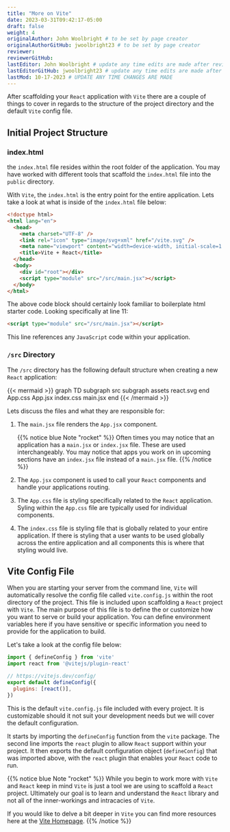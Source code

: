 ```yaml
---
title: "More on Vite"
date: 2023-03-31T09:42:17-05:00
draft: false
weight: 4
originalAuthor: John Woolbright # to be set by page creator
originalAuthorGitHub: jwoolbright23 # to be set by page creator
reviewer: 
reviewerGitHub:
lastEditor: John Woolbright # update any time edits are made after review
lastEditorGitHub: jwoolbright23 # update any time edits are made after review
lastMod: 10-17-2023 # UPDATE ANY TIME CHANGES ARE MADE
---
```


After scaffolding your `React` application with `Vite` there are a couple of things to cover in regards to the structure of the project directory and the default `Vite` config file.

## Initial Project Structure

### index.html

the `index.html` file resides within the root folder of the application. You may have worked with different tools that scaffold the `index.html` file into the `public` directory.

With `Vite`, the `index.html` is the entry point for the entire application. Lets take a look at what is inside of the `index.html` file below:

```html {linenos=true}
<!doctype html>
<html lang="en">
  <head>
    <meta charset="UTF-8" />
    <link rel="icon" type="image/svg+xml" href="/vite.svg" />
    <meta name="viewport" content="width=device-width, initial-scale=1.0" />
    <title>Vite + React</title>
  </head>
  <body>
    <div id="root"></div>
    <script type="module" src="/src/main.jsx"></script>
  </body>
</html>
```

The above code block should certainly look familiar to boilerplate html starter code. Looking specifically at line 11:

```html
<script type="module" src="/src/main.jsx"></script>
```

This line references any `JavaScript` code within your application.

### `/src` Directory

The `/src` directory has the following default structure when creating a new `React` application:

{{< mermaid >}}
  graph TD
    subgraph src
      subgraph assets
        react.svg
      end
      App.css
      App.jsx
      index.css
      main.jsx
    end
{{< /mermaid >}}

Lets discuss the files and what they are responsible for:

1. The `main.jsx` file renders the `App.jsx` component.

   {{% notice blue Note "rocket" %}}
   Often times you may notice that an application has a `main.jsx` or `index.jsx` file. These are used interchangeably. You may notice that apps you work on in upcoming sections have an `index.jsx` file instead of a `main.jsx` file.
   {{% /notice %}}

1. The `App.jsx` component is used to call your `React` components and handle your applications routing.
1. The `App.css` file is styling specifically related to the `React` application. Syling within the `App.css` file are typically used for individual components.
1. The `index.css` file is styling file that is globally related to your entire application. If there is styling that a user wants to be used globally across the entire application and all components this is where that styling would live.

## Vite Config File

When you are starting your server from the command line, `Vite` will automatically resolve the config file called `vite.config.js` within the root directory of the project. This file is included upon scaffolding a `React` project with `Vite`. The main purpose of this file is to define the or customize how you want to serve or build your application. You can define environment variables here if you have sensitive or specific information you need to provide for the application to build.

Let's take a look at the config file below:

```javascript
import { defineConfig } from 'vite'
import react from '@vitejs/plugin-react'

// https://vitejs.dev/config/
export default defineConfig({
  plugins: [react()],
})
```

This is the default `vite.config.js` file included with every project. It is customizable should it not suit your development needs but we will cover the default configuration.

It starts by importing the `defineConfig` function from the `vite` package. The second line imports the `react` plugin to allow `React` support within your project. It then exports the default configuration object (`defineConfig`) that was imported above, with the `react` plugin that enables your `React` code to run.

{{% notice blue Note "rocket" %}}
While you begin to work more with `Vite` and `React` keep in mind `Vite` is just a tool we are using to scaffold a `React` project. Ultimately our goal is to learn and understand the `React` library and not all of the inner-workings and intracacies of `Vite`. 

If you would like to delve a bit deeper in `Vite` you can find more resources here at the [Vite Homepage](https://vitejs.dev/).
{{% /notice %}}